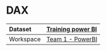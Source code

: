 



# DAX

|Dataset|[Training power BI](./../Training-power-BI.md)|
| :--- | :--- |
|Workspace|[Team 1 - PowerBI](../../Workspaces/Team-1---PowerBI.md)|
